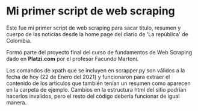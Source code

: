 # Mi primer script de web scraping

Este fue mi primer script de web scraping para sacar titulo, resumen y cuerpo de las noticias desde la home page del diario de 'La república' de Colombia. 

Formó parte del proyecto final del curso de fundamentos de Web Scraping dado en **Platzi.com** por el profesor Facundo Martoni.

Los comandos de xpath que se incluyen en scrapper.py son válidos a la fecha de hoy (22 de Enero del 2021) y funcionaron para extraer el contenido de los artículos que también tenían un resumen como aparecen en la carpeta de ejemplo. Cambios en la estructura html del sitio podrían hacerlos invalidos, pero el resto del código debería funcionar de igual manera.
